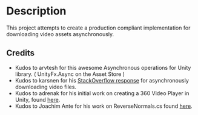 # Description

This project attempts to create a production compliant implementation for downloading video assets asynchronously. 

## Credits 
- Kudos to arvtesh for this awesome Asynchronous operations for Unity library. ( UnityFx.Async on the Asset Store ) 
- Kudos to karsnen for his [StackOverflow response]( https://stackoverflow.com/questions/45875240/unable-to-play-video-clip-downloaded-from-url-using-videoplayer-in-unity ) for asynchronously downloading video files. 
- Kudos to adrenak for his initial work on creating a 360 Video Player in Unity, found [here](https://github.com/adrenak/UniVRMedia).  
- Kudos to Joachim Ante for his work on ReverseNormals.cs found [here](http://wiki.unity3d.com/index.php/ReverseNormals).

